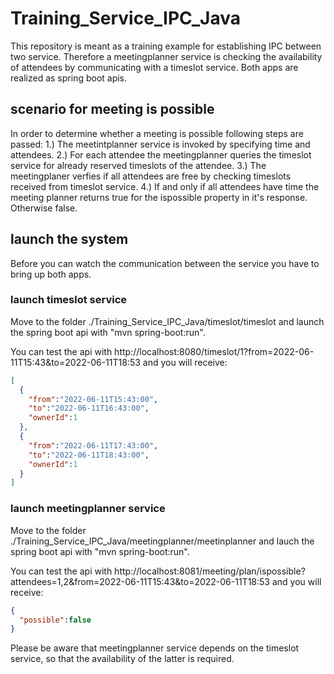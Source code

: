 # Training_Service_IPC_Java
This repository is meant as a training example for establishing IPC between two service. Therefore a meetingplanner service is checking the availability of attendees 
by communicating with a timeslot service. Both apps are realized as spring boot apis.

## scenario for meeting is possible
In order to determine whether a meeting is possible following steps are passed:
1.) The meetintplanner service is invoked by specifying time and attendees.
2.) For each attendee the meetingplanner queries the timeslot service for already reserved timeslots of the attendee.
3.) The meetingplaner verfies if all attendees are free by checking timeslots received from timeslot service.
4.) If and only if all attendees have time the meeting planner returns true for the ispossible property in it's response. Otherwise false.

## launch the system
Before you can watch the communication between the service you have to bring up both apps.

### launch timeslot service
Move to the folder ./Training_Service_IPC_Java/timeslot/timeslot and launch the spring boot api with "mvn spring-boot:run".

You can test the api with 
http://localhost:8080/timeslot/1?from=2022-06-11T15:43&to=2022-06-11T18:53
and you will receive:
```JSON
[
  {
    "from":"2022-06-11T15:43:00",
    "to":"2022-06-11T16:43:00",
    "ownerId":1
  },
  {
    "from":"2022-06-11T17:43:00",
    "to":"2022-06-11T18:43:00",
    "ownerId":1
  }
]
```

### launch meetingplanner service
Move to the folder ./Training_Service_IPC_Java/meetingplanner/meetinplanner and lauch the spring boot api with "mvn spring-boot:run".

You can test the api with 
http://localhost:8081/meeting/plan/ispossible?attendees=1,2&from=2022-06-11T15:43&to=2022-06-11T18:53
and you will receive:
```JSON
{
  "possible":false
}
```

Please be aware that meetingplanner service depends on the timeslot service, so that the availability of the latter is required.
